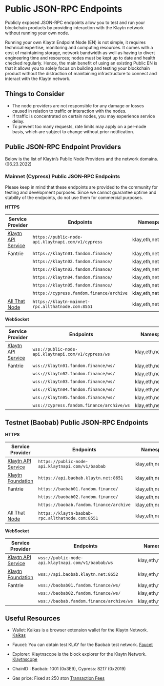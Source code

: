 # Public JSON-RPC Endpoints

Publicly exposed JSON-RPC endpoints allow you to test and run your blockchain products by providing interaction with the Klaytn network without running your own node.

Running your own Klaytn Endpoint Node (EN) is not simple, it requires technical expertise, monitoring and computing resources. It comes with a cost of maintaining storage, network bandwidth as well as having to divert engineering time and resources; nodes must be kept up to date and health checked regularly. Hence, the main benefit of using an existing Public EN is that it allows you to solely focus on building and testing your blockchain product without the distraction of maintaining infrastructure to connect and interact with the Klaytn network.

## Things to Consider

- The node providers are not responsible for any damage or losses caused in relation to traffic or interaction with the nodes.
- If traffic is concentrated on certain nodes, you may experience service delay.
- To prevent too many requests, rate limits may apply on a per-node basis, which are subject to change without prior notification.

## Public JSON-RPC Endpoint Providers

Below is the list of Klaytn’s Public Node Providers and the network domains. (06.23.2022)

### Mainnet (Cypress) Public JSON-RPC Endpoints

Please keep in mind that these endpoints are provided to the community for testing and development purposes. Since we cannot guarantee uptime and stability of the endpoints, do not use them for commercial purposes.

**HTTPS**

| Service Provider                                 | Endpoints                                          | Namespaces         | Type    |
| ------------------------------------------------ | -------------------------------------------------- | ------------------ | ------- |
| [Klaytn API Service](https://www.klaytnapi.com/) | `https://public-node-api.klaytnapi.com/v1/cypress` | klay,eth,net,debug | Full    |
| Fantrie                                          | `https://klaytn01.fandom.finance/`                 | klay,eth,net,debug | Full    |
|                                                  | `https://klaytn02.fandom.finance/`                 | klay,eth,net,debug | Full    |
|                                                  | `https://klaytn03.fandom.finance/`                 | klay,eth,net,debug | Full    |
|                                                  | `https://klaytn04.fandom.finance/`                 | klay,eth,net,debug | Full    |
|                                                  | `https://klaytn05.fandom.finance/`                 | klay,eth,net,debug | Full    |
|                                                  | `https://cypress.fandom.finance/archive`           | klay,eth,net,debug | Archive |
| [All That Node](www.allthatnode.com)             | `https://klaytn-mainnet-rpc.allthatnode.com:8551`  | klay,eth,net       | Full    |

**WebSocket**

| Service Provider                                 | Endpoints                                           | Namespaces         | Type    |
| ------------------------------------------------ | --------------------------------------------------- | ------------------ | ------- |
| [Klaytn API Service](https://www.klaytnapi.com/) | `wss://public-node-api.klaytnapi.com/v1/cypress/ws` | klay,eth,net,debug | Full    |
| Fantrie                                          | `wss://klaytn01.fandom.finance/ws/`                 | klay,eth,net,debug | Full    |
|                                                  | `wss://klaytn02.fandom.finance/ws/`                 | klay,eth,net,debug | Full    |
|                                                  | `wss://klaytn03.fandom.finance/ws/`                 | klay,eth,net,debug | Full    |
|                                                  | `wss://klaytn04.fandom.finance/ws/`                 | klay,eth,net,debug | Full    |
|                                                  | `wss://klaytn05.fandom.finance/ws/`                 | klay,eth,net,debug | Full    |
|                                                  | `wss://cypress.fandom.finance/archive/ws`           | klay,eth,net,debug | Archive |


## Testnet (Baobab) Public JSON-RPC Endpoints

**HTTPS**

| Service Provider                                   | Endpoints                                         | Namespaces         | Type    |
| -------------------------------------------------- | ------------------------------------------------- | ------------------ | ------- |
| [Klaytn API Service](https://www.klaytnapi.com/)   | `https://public-node-api.klaytnapi.com/v1/baobab` | klay,eth,net,debug | Full    |
| [Klaytn Foundation](https://www.klaytn.foundation) | `https://api.baobab.klaytn.net:8651`              | klay,eth,net       | Full    |
| Fantrie                                            | `https://baobab01.fandom.finance/`                | klay,eth,net,debug | Full    |
|                                                    | `https://baobab02.fandom.finance/`                | klay,eth,net,debug | Full    |
|                                                    | `https://baobab.fandom.finance/archive`           | klay,eth,net,debug | Archive |
| [All That Node](www.allthatnode.com)               | `https://klaytn-baobab-rpc.allthatnode.com:8551`  | klay,eth,net       | Full    |

**WebSocket**

| Service Provider                                   | Endpoints                                          | Namespaces         | Type    |
| -------------------------------------------------- | -------------------------------------------------- | ------------------ | ------- |
| [Klaytn API Service](https://www.klaytnapi.com/)   | `wss://public-node-api.klaytnapi.com/v1/baobab/ws` | klay,eth,net,debug | Full    |
| [Klaytn Foundation](https://www.klaytn.foundation) | `wss://api.baobab.klaytn.net:8652`                 | klay,eth,net       | Full    |
| Fantrie                                            | `wss://baobab01.fandom.finance/ws/`                | klay,eth,net,debug | Full    |
|                                                    | `wss://baobab02.fandom.finance/ws/`                | klay,eth,net,debug | Full    |
|                                                    | `wss://baobab.fandom.finance/archive/ws`           | klay,eth,net,debug | Archive |

## Useful Resources

- Wallet: Kaikas is a browser extension wallet for the Klaytn Network. [Kaikas](https://docs.klaytn.foundation/dapp/developer-tools/kaikas)

- Faucet: You can obtain test KLAY for the Baobab test network. [Faucet](https://docs.klaytn.foundation/dapp/developer-tools/klaytn-wallet#how-to-receive-baobab-testnet-klay)

- Explorer: Klaytnscope is the block explorer for the Klaytn Network. [Klaytnscope](https://docs.klaytn.foundation/dapp/developer-tools/klaytnscope)

- ChainID : Baobab: 1001 (0x3E9), Cypress: 8217 (0x2019)

- Gas price: Fixed at 250 ston [Transaction Fees](https://docs.klaytn.com/klaytn/design/transaction-fees)

